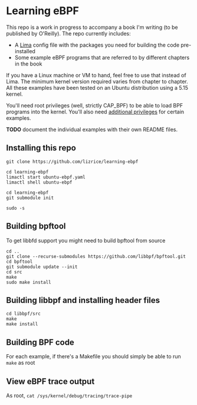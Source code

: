# Learning eBPF 

This repo is a work in progress to accompany a book I'm writing (to be published by O'Reilly). The repo currently includes:

* A [Lima](https://github.com/lima-vm/lima) config file with the packages you need for building the code pre-installed 
* Some example eBPF programs that are referred to by different chapters in the book

If you have a Linux machine or VM to hand, feel free to use that instead of Lima. The minimum kernel version required varies from chapter to chapter. All these examples have been tested on an Ubuntu distribution using a 5.15 kernel. 

You'll need root privileges (well, strictly CAP_BPF) to be able to load BPF programs into the kernel. You'll also need [additional privileges](https://mdaverde.com/posts/cap-bpf/) for certain examples.

**TODO** document the individual examples with their own README files. 

## Installing this repo 

```
git clone https://github.com/lizrice/learning-ebpf

cd learning-ebpf
limactl start ubuntu-ebpf.yaml
limactl shell ubuntu-ebpf

cd learning-ebpf
git submodule init

sudo -s
```

## Building bpftool

To get libbfd support you might need to build bpftool from source

```
cd ..
git clone --recurse-submodules https://github.com/libbpf/bpftool.git
cd bpftool 
git submodule update --init
cd src 
make 
sudo make install 
```

## Building libbpf and installing header files

```
cd libbpf/src
make
make install
```

## Building BPF code

For each example, if there's a Makefile you should simply be able to run `make` as root 

## View eBPF trace output

As root, `cat /sys/kernel/debug/tracing/trace-pipe`
